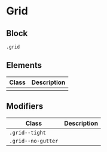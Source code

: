# Grid

## Block

`.grid`

## Elements

| Class | Description |
| ----- | ----------- |
|       |             |

## Modifiers

| Class              | Description |
| ------------------ | ----------- |
| `.grid--tight`     |             |
| `.grid--no-gutter` |             |

